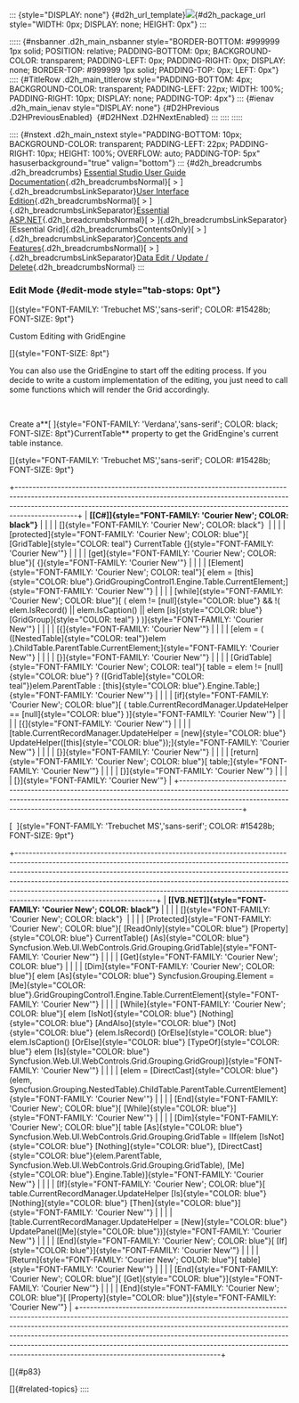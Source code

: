 ::: {style="DISPLAY: none"}
[](ms-xhelp:///?Id=d2h_url_template){#d2h_url_template}![](!package_url!){#d2h_package_url style="WIDTH: 0px; DISPLAY: none; HEIGHT: 0px"}
:::

::::: {#nsbanner .d2h_main_nsbanner style="BORDER-BOTTOM: #999999 1px solid; POSITION: relative; PADDING-BOTTOM: 0px; BACKGROUND-COLOR: transparent; PADDING-LEFT: 0px; PADDING-RIGHT: 0px; DISPLAY: none; BORDER-TOP: #999999 1px solid; PADDING-TOP: 0px; LEFT: 0px"}
:::: {#TitleRow .d2h_main_titlerow style="PADDING-BOTTOM: 4px; BACKGROUND-COLOR: transparent; PADDING-LEFT: 22px; WIDTH: 100%; PADDING-RIGHT: 10px; DISPLAY: none; PADDING-TOP: 4px"}
::: {#ienav .d2h_main_ienav style="DISPLAY: none"}
[](ms-xhelp:///?Id=72f47882-76c0-4efb-8bc5-a61a1a3629d5){#D2HPrevious .D2HPreviousEnabled}  [](ms-xhelp:///?Id=0420273a-240e-4c88-978a-6d3d1034950d){#D2HNext .D2HNextEnabled}
:::
::::
:::::

:::: {#nstext .d2h_main_nstext style="PADDING-BOTTOM: 10px; BACKGROUND-COLOR: transparent; PADDING-LEFT: 22px; PADDING-RIGHT: 10px; HEIGHT: 100%; OVERFLOW: auto; PADDING-TOP: 5px" hasuserbackground="true" valign="bottom"}
::: {#d2h_breadcrumbs .d2h_breadcrumbs}
[Essential Studio User Guide Documentation](ms-xhelp:///?Id=12457748-09e3-4d74-a240-8e049cedf030){.d2h_breadcrumbsNormal}[ \> ]{.d2h_breadcrumbsLinkSeparator}[User Interface Edition](ms-xhelp:///?Id=c29296b7-531c-413b-a0ec-488ca1f7f669){.d2h_breadcrumbsNormal}[ \> ]{.d2h_breadcrumbsLinkSeparator}[Essential ASP.NET](ms-xhelp:///?Id=25c35330-c127-4dad-9a92-ed79dc7261a6){.d2h_breadcrumbsNormal}[ \> ]{.d2h_breadcrumbsLinkSeparator}[Essential Grid]{.d2h_breadcrumbsContentsOnly}[ \> ]{.d2h_breadcrumbsLinkSeparator}[Concepts and Features](ms-xhelp:///?Id=9e489974-524d-457c-9881-e458b1321685){.d2h_breadcrumbsNormal}[ \> ]{.d2h_breadcrumbsLinkSeparator}[Data Edit / Update / Delete](ms-xhelp:///?Id=77a71d41-2650-4820-b365-43770995e1bd){.d2h_breadcrumbsNormal}
:::

### Edit Mode {#edit-mode style="tab-stops: 0pt"}

[]{style="FONT-FAMILY: 'Trebuchet MS','sans-serif'; COLOR: #15428b; FONT-SIZE: 9pt"} 

Custom Editing with GridEngine

[]{style="FONT-SIZE: 8pt"} 

You can also use the GridEngine to start off the editing process. If you decide to write a custom implementation of the editing, you just need to call some functions which will render the Grid accordingly.

 

Create a**[ ]{style="FONT-FAMILY: 'Verdana','sans-serif'; COLOR: black; FONT-SIZE: 8pt"}CurrentTable** property to get the GridEngine\'s current table instance.

[]{style="FONT-FAMILY: 'Trebuchet MS','sans-serif'; COLOR: #15428b; FONT-SIZE: 9pt"} 

+-----------------------------------------------------------------------------------------------------------------------------------------------------------------------------------------------------------------------------------------------------------+
| **[\[C#\]]{style="FONT-FAMILY: 'Courier New'; COLOR: black"}**                                                                                                                                                                                            |
|                                                                                                                                                                                                                                                           |
| []{style="FONT-FAMILY: 'Courier New'; COLOR: black"}                                                                                                                                                                                                      |
|                                                                                                                                                                                                                                                           |
| [protected]{style="FONT-FAMILY: 'Courier New'; COLOR: blue"}[ [GridTable]{style="COLOR: teal"} CurrentTable {]{style="FONT-FAMILY: 'Courier New'"}                                                                                                        |
|                                                                                                                                                                                                                                                           |
| [get]{style="FONT-FAMILY: 'Courier New'; COLOR: blue"}[ {]{style="FONT-FAMILY: 'Courier New'"}                                                                                                                                                            |
|                                                                                                                                                                                                                                                           |
| [Element]{style="FONT-FAMILY: 'Courier New'; COLOR: teal"}[ elem = [this]{style="COLOR: blue"}.GridGroupingControl1.Engine.Table.CurrentElement;]{style="FONT-FAMILY: 'Courier New'"}                                                                     |
|                                                                                                                                                                                                                                                           |
| [while]{style="FONT-FAMILY: 'Courier New'; COLOR: blue"}[ ( elem != [null]{style="COLOR: blue"} && !( elem.IsRecord() \|\| elem.IsCaption() \|\| elem [is]{style="COLOR: blue"} [GridGroup]{style="COLOR: teal"} ) )]{style="FONT-FAMILY: 'Courier New'"} |
|                                                                                                                                                                                                                                                           |
| [{]{style="FONT-FAMILY: 'Courier New'"}                                                                                                                                                                                                                   |
|                                                                                                                                                                                                                                                           |
| [elem = ( ([NestedTable]{style="COLOR: teal"})elem ).ChildTable.ParentTable.CurrentElement;]{style="FONT-FAMILY: 'Courier New'"}                                                                                                                          |
|                                                                                                                                                                                                                                                           |
| [}]{style="FONT-FAMILY: 'Courier New'"}                                                                                                                                                                                                                   |
|                                                                                                                                                                                                                                                           |
| [GridTable]{style="FONT-FAMILY: 'Courier New'; COLOR: teal"}[ table = elem != [null]{style="COLOR: blue"} ? ([GridTable]{style="COLOR: teal"})elem.ParentTable : [this]{style="COLOR: blue"}.Engine.Table;]{style="FONT-FAMILY: 'Courier New'"}           |
|                                                                                                                                                                                                                                                           |
| [if]{style="FONT-FAMILY: 'Courier New'; COLOR: blue"}[ ( table.CurrentRecordManager.UpdateHelper == [null]{style="COLOR: blue"} )]{style="FONT-FAMILY: 'Courier New'"}                                                                                    |
|                                                                                                                                                                                                                                                           |
| [{]{style="FONT-FAMILY: 'Courier New'"}                                                                                                                                                                                                                   |
|                                                                                                                                                                                                                                                           |
| [table.CurrentRecordManager.UpdateHelper = [new]{style="COLOR: blue"} UpdateHelper([this]{style="COLOR: blue"});]{style="FONT-FAMILY: 'Courier New'"}                                                                                                     |
|                                                                                                                                                                                                                                                           |
| [}]{style="FONT-FAMILY: 'Courier New'"}                                                                                                                                                                                                                   |
|                                                                                                                                                                                                                                                           |
| [return]{style="FONT-FAMILY: 'Courier New'; COLOR: blue"}[ table;]{style="FONT-FAMILY: 'Courier New'"}                                                                                                                                                    |
|                                                                                                                                                                                                                                                           |
| [}]{style="FONT-FAMILY: 'Courier New'"}                                                                                                                                                                                                                   |
|                                                                                                                                                                                                                                                           |
| [}]{style="FONT-FAMILY: 'Courier New'"}                                                                                                                                                                                                                   |
+-----------------------------------------------------------------------------------------------------------------------------------------------------------------------------------------------------------------------------------------------------------+

[  ]{style="FONT-FAMILY: 'Trebuchet MS','sans-serif'; COLOR: #15428b; FONT-SIZE: 9pt"}

+---------------------------------------------------------------------------------------------------------------------------------------------------------------------------------------------------------------------------------------------------------------------------------------------------------------------------------------------------------------------------------------------------------------------------------------------+
| **[\[VB.NET\]]{style="FONT-FAMILY: 'Courier New'; COLOR: black"}**                                                                                                                                                                                                                                                                                                                                                                          |
|                                                                                                                                                                                                                                                                                                                                                                                                                                             |
| []{style="FONT-FAMILY: 'Courier New'; COLOR: black"}                                                                                                                                                                                                                                                                                                                                                                                        |
|                                                                                                                                                                                                                                                                                                                                                                                                                                             |
| [Protected]{style="FONT-FAMILY: 'Courier New'; COLOR: blue"}[ [ReadOnly]{style="COLOR: blue"} [Property]{style="COLOR: blue"} CurrentTable() [As]{style="COLOR: blue"} Syncfusion.Web.UI.WebControls.Grid.Grouping.GridTable]{style="FONT-FAMILY: 'Courier New'"}                                                                                                                                                                           |
|                                                                                                                                                                                                                                                                                                                                                                                                                                             |
| [Get]{style="FONT-FAMILY: 'Courier New'; COLOR: blue"}                                                                                                                                                                                                                                                                                                                                                                                      |
|                                                                                                                                                                                                                                                                                                                                                                                                                                             |
| [Dim]{style="FONT-FAMILY: 'Courier New'; COLOR: blue"}[ elem [As]{style="COLOR: blue"} Syncfusion.Grouping.Element = [Me]{style="COLOR: blue"}.GridGroupingControl1.Engine.Table.CurrentElement]{style="FONT-FAMILY: 'Courier New'"}                                                                                                                                                                                                        |
|                                                                                                                                                                                                                                                                                                                                                                                                                                             |
| [While]{style="FONT-FAMILY: 'Courier New'; COLOR: blue"}[ elem [IsNot]{style="COLOR: blue"} [Nothing]{style="COLOR: blue"} [AndAlso]{style="COLOR: blue"} [Not]{style="COLOR: blue"} (elem.IsRecord() [OrElse]{style="COLOR: blue"} elem.IsCaption() [OrElse]{style="COLOR: blue"} [TypeOf]{style="COLOR: blue"} elem [Is]{style="COLOR: blue"} Syncfusion.Web.UI.WebControls.Grid.Grouping.GridGroup)]{style="FONT-FAMILY: 'Courier New'"} |
|                                                                                                                                                                                                                                                                                                                                                                                                                                             |
| [elem = [DirectCast]{style="COLOR: blue"}(elem, Syncfusion.Grouping.NestedTable).ChildTable.ParentTable.CurrentElement]{style="FONT-FAMILY: 'Courier New'"}                                                                                                                                                                                                                                                                                 |
|                                                                                                                                                                                                                                                                                                                                                                                                                                             |
| [End]{style="FONT-FAMILY: 'Courier New'; COLOR: blue"}[ [While]{style="COLOR: blue"}]{style="FONT-FAMILY: 'Courier New'"}                                                                                                                                                                                                                                                                                                                   |
|                                                                                                                                                                                                                                                                                                                                                                                                                                             |
| [Dim]{style="FONT-FAMILY: 'Courier New'; COLOR: blue"}[ table [As]{style="COLOR: blue"} Syncfusion.Web.UI.WebControls.Grid.Grouping.GridTable = IIf(elem [IsNot]{style="COLOR: blue"} [Nothing]{style="COLOR: blue"}, [DirectCast]{style="COLOR: blue"}(elem.ParentTable, Syncfusion.Web.UI.WebControls.Grid.Grouping.GridTable), [Me]{style="COLOR: blue"}.Engine.Table)]{style="FONT-FAMILY: 'Courier New'"}                              |
|                                                                                                                                                                                                                                                                                                                                                                                                                                             |
| [If]{style="FONT-FAMILY: 'Courier New'; COLOR: blue"}[ table.CurrentRecordManager.UpdateHelper [Is]{style="COLOR: blue"} [Nothing]{style="COLOR: blue"} [Then]{style="COLOR: blue"}]{style="FONT-FAMILY: 'Courier New'"}                                                                                                                                                                                                                    |
|                                                                                                                                                                                                                                                                                                                                                                                                                                             |
| [table.CurrentRecordManager.UpdateHelper = [New]{style="COLOR: blue"} UpdatePanel([Me]{style="COLOR: blue"})]{style="FONT-FAMILY: 'Courier New'"}                                                                                                                                                                                                                                                                                           |
|                                                                                                                                                                                                                                                                                                                                                                                                                                             |
| [End]{style="FONT-FAMILY: 'Courier New'; COLOR: blue"}[ [If]{style="COLOR: blue"}]{style="FONT-FAMILY: 'Courier New'"}                                                                                                                                                                                                                                                                                                                      |
|                                                                                                                                                                                                                                                                                                                                                                                                                                             |
| [Return]{style="FONT-FAMILY: 'Courier New'; COLOR: blue"}[ table]{style="FONT-FAMILY: 'Courier New'"}                                                                                                                                                                                                                                                                                                                                       |
|                                                                                                                                                                                                                                                                                                                                                                                                                                             |
| [End]{style="FONT-FAMILY: 'Courier New'; COLOR: blue"}[ [Get]{style="COLOR: blue"}]{style="FONT-FAMILY: 'Courier New'"}                                                                                                                                                                                                                                                                                                                     |
|                                                                                                                                                                                                                                                                                                                                                                                                                                             |
| [End]{style="FONT-FAMILY: 'Courier New'; COLOR: blue"}[ [Property]{style="COLOR: blue"}]{style="FONT-FAMILY: 'Courier New'"}                                                                                                                                                                                                                                                                                                                |
+---------------------------------------------------------------------------------------------------------------------------------------------------------------------------------------------------------------------------------------------------------------------------------------------------------------------------------------------------------------------------------------------------------------------------------------------+

[]{#p83} 

[]{#related-topics}
::::
